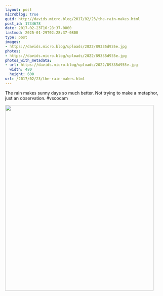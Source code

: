 ```yaml
---
layout: post
microblog: true
guid: http://davids.micro.blog/2017/02/23/the-rain-makes.html
post_id: 1734678
date: 2017-02-23T16:28:37-0800
lastmod: 2025-01-29T02:28:37-0800
type: post
images:
- https://davids.micro.blog/uploads/2022/89335d955e.jpg
photos:
- https://davids.micro.blog/uploads/2022/89335d955e.jpg
photos_with_metadata:
- url: https://davids.micro.blog/uploads/2022/89335d955e.jpg
  width: 480
  height: 600
url: /2017/02/23/the-rain-makes.html
---
```

The rain makes sunny days so much better. Not trying to make a metaphor, just an observation. #vscocam

<img src="/uploads/2022/89335d955e.jpg" width="480" height="600" alt="">
